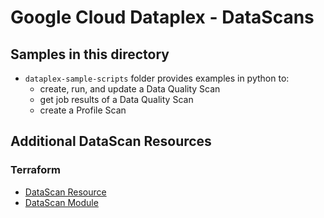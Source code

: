 # Google Cloud Dataplex - DataScans

## Samples in this directory
 * `dataplex-sample-scripts` folder provides examples in python to:
    * create, run, and update a Data Quality Scan
    * get job results of a Data Quality Scan
    * create a Profile Scan

## Additional DataScan Resources

### Terraform 
* [DataScan Resource](https://registry.terraform.io/providers/hashicorp/google/latest/docs/resources/dataplex_datascan)
* [DataScan Module](https://github.com/GoogleCloudPlatform/cloud-foundation-fabric/tree/master/modules/dataplex-datascan)